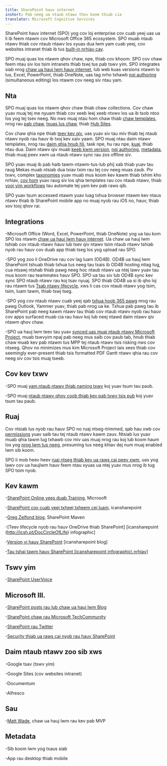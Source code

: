 ```yaml
---
title: SharePoint hauv internet
inshort: Pab neeg ua ntaub ntawv thov koom thiab cia
translator: Microsoft Cognitive Services
---
```



SharePoint hauv internet (SPO) yog cov loj enterprise cov cuab yeej uas ua li ib feem ntawm cov Microsoft Office 365 ecosystem. SPO muab ntaub ntawv thiab cov ntaub ntawv los xyuas dua lwm yam cuab yeej, cov websites intranet thiab ib tus [built-in nrhiav cav](http://icsh.pt/HowToSPSearch).

SPO muaj quas los ntawm qhov chaw, npe, thiab cov khoom. SPO cov chaw feem ntau siv los tsim intranets thiab tswj tus pab tswv yim. SPO integrates siab nrog [chaw ua hauj lwm hauv internet](https://technet.microsoft.com/en-us/library/word-online-service-description.aspx), lub web kuas versions ntawm lo lus, Excel, PowerPoint, thiab OneNote, uas tag nrho txhawb [nqi authoring](http://icsh.pt/CoAuthoring) (simultaneous editing) los ntawm cov neeg siv ntau yam.

Nta
---------

SPO muaj quas los ntawm qhov chaw thiab chaw collections. Cov chaw yuav muaj tej me nyuam thiab cov xeeb leej xeeb ntxwv los ua ib tsob ntoo los yog tej tsev neeg. No nws muaj ntau hom chaw thiab [chaw templates](https://support.office.com/en-us/article/Using-templates-to-create-different-kinds-of-SharePoint-sites-449eccec-ff99-4cf3-b62e-dcfee37e8da4), nrog rau [pab chaw](https://support.office.com/en-us/article/what-is-a-sharepoint-team-site-75545757-36c3-46a7-beed-0aaa74f0401e), [txuas lus chaw](https://support.office.com/en-us/article/what-is-a-sharepoint-communication-site-94a33429-e580-45c3-a090-5512a8070732), thiab [Hub Sites](https://docs.microsoft.com/en-us/sharepoint/dev/features/hub-site/hub-site-overview).

Cov chaw qhia npe thiab [teev kev qiv](http://icsh.pt/SPDocLibs), uas yuav siv tau miv thiab tej ntaub ntawv nyob rau hauv ib txoj kev xaiv yaam. SPO muaj ntau daim ntawv templates, nrog rau [daim qhia hnub hli](https//icsh.pt/SPCalendars), task npe, hu rau npe, [kuaj](http://icsh.pt/SPSurveyIntro), thiab ntau dua. Daim ntawv qiv muab [keeb kwm version](http://icsh.pt/VersionHistory), [nqi authoring](http://icsh.pt/CoAuthoring), [metadata](http://icsh.pt/MetadataGuide), thiab muaj peev xwm ua ntaub ntawv sync rau zos offline siv.

SPO yuav muaj ib pab haib tawm-ntawm-tus-lub phij xab thiab yuav tau raug Mekas muab ntsiab dua txiav txim rau tej cov neeg muas zaub. Piv txwv, complex [taxonomies](http://sharepointmaven.com/2-ways-to-design-sharepoint-taxonomy-for-an-organization/) yuav muab mus koom kev kawm thiab txhim kho nrhiav, [cov hom](https://technet.microsoft.com/en-us/library/cc262735.aspx) yuav raug siv los qhia templates rau cov ntaub ntawv, thiab [yooj yim workflows](http://sharepointmaven.com/4-things-to-do-before-creating-a-workflow-in-sharepoint-and-office-365/) tau automate tej yam kev pab raws qib.

SPO yuav tsum accessed ntawm yuav luag txhua browser ntawm kev ntaus ntawv thiab ib SharePoint mobile app no muaj nyob rau iOS no, hauv, thiab xov tooj qhov rai.

Integrations
---------

-Microsoft Office (Word, Excel, PowerPoint, thiab OneNote) yog ua tau kom SPO los ntawm [chaw ua hauj lwm hauv internet](https://technet.microsoft.com/en-us/library/word-online-service-description.aspx). Ua chaw ua hauj lwm tshiab cov ntaub ntawv hauv lub tsev qiv ntawv tsim ntaub ntawv tshiab nyob rau hauv cov duab app thiab tseg los yog upload rau SPO.

-SPO yog zoo li OneDrive rau cov lag luam (OD4B). OD4B ua hauj lwm SharePoint tshuab thiab txhua tus neeg tau txais ib OD4B hosting ntiag tug, cua ntsawj ntshab thiab pawg neeg hoc ntaub ntawv ua ntej lawv yuav tau mus koom rau teammates hauv SPO. SPO ua tau siv lub OD4B sync kev sync SPO ntaub ntawv rau koj tsav nyuaj. SPO thiab OD4B ua si ib qho loj rau ntawm tus [Tsab ntawv lifecycle](http://icsh.pt/DocCircleOfLife), xws li cas cov ntaub ntawv yog tsim, tsim, luam tawm, thiab tswj tseg.

-SPO yog cov ntaub ntawv cuab yeej qab [txhua hoob 365 pawg](http://icsh.pt/O365groups) nrog rau pawg Outlook, Yammer yuav, thiab pab nrog ua ke. Txhua pab pawg tau ib SharePoint pab neeg kawm ntawv tau thiab cov ntaub ntawv nyob rau hauv cov apps surfaced muab cia rau hauv koj lub neej ntawd daim ntawv qiv ntawm qhov chaw.

-SPO ua hauj lwm teev tau yuav [synced uas muaj ntaub ntawv Microsoft Project](http://icsh.pt/MPPtoSharePoint), muab tswvyim npaj pab neeg mus saib cov paub tab, hnub thiab chaw muab kev pab ntawm tus MPP tej ntaub ntawv tsis risking nws cov ntseeg. Qhov no minimizes mus kim Microsoft Project lais xees thiab cov seemingly ever-present thiab tsis formatted PDF Gantt ntawv qhia rau cov neeg siv cov tsis muaj tseeb.

Cov kev txwv
---------

-SPO muaj [yam ntaub ntawv thiab naming txwv](http://icsh.pt/SPFileTypeLimits) koj yuav tsum tau paub.

-SPO muaj [ntaub ntawv qhov coob thiab kev pab txwv tsis pub](http://icsh.pt/SPUseLimits) koj yuav tsum tau paub.

Ruaj
---------

Cov ntsiab lus nyob rau hauv SPO no ruaj ntseg-trimmed, qab hau xwb cov [permissions](http://icsh.pt/PermissionsInSP) yuav saib tau tej ntaub ntawv kawm zauv. Ntsiab lus yuav muab qhia tawm lug txhawb cov miv uas muaj nrog rau koj lub koom haum los yog [nrog lwm tus neeg](http://icsh.pt/ExternalSharing), presuming tus neeg khiav dej num muaj enabled lwm sib koom.

SPO li mob heev heev [ruaj ntseg thiab kev ua raws cai peev xwm](https://blogs.technet.microsoft.com/wbaer/2017/03/13/security-and-compliance-in-sharepoint-online-and-onedrive-for-business/), uas yog lawv cov ua haujlwm hauv feem ntau xyuas ua ntej yuav mus nrog ib tug SPO tsim nyob.

Kev kawm
---------

-[SharePoint Online yees duab Training](https://support.office.com/en-us/article/SharePoint-Online-video-training-cb8ef501-84db-4427-ac77-ec2009fb8e23?ui=en-US&rs=en-US&ad=US), Microsoft

-[SharePoint cov cuab yeej txheej txheem cej luam](http://icansharepoint.com/tools), icansharepoint

-[Greg Zelfond blog](http://sharepointmaven.com/blog-sharepoint-best-practices/), SharePoint Maven

-[Teev lifecycle nyob rau hauv OneDrive thiab SharePoint] \[icansharepoint (http://icsh.pt/DocCircleOfLife)
    infographic\]

-[Version yi hauv SharePoint](http://icsh.pt/VersionHistory)
    \[icansharepoint blog\]

-[Tau tshaj tawm hauv SharePoint
    \[icansharepoint infographic\ nrhiav](http://icsh.pt/HowToSPSearch)]

Tswv yim
---------

-[SharePoint UserVoice](https://sharepoint.uservoice.com/)

Microsoft III.
---------

-[SharePoint posts rau lub chaw ua hauj lwm Blog](https://blogs.office.com/en-us/sharepoint/)

-[SharePoint chaw rau Microsoft TechCommunity](https://techcommunity.microsoft.com/t5/SharePoint/bd-p/SharePoint_General)

-[SharePoint rau Twitter](https://twitter.com/sharepoint)

-[Security thiab ua raws cai nyob rau hauv SharePoint](https://blogs.technet.microsoft.com/wbaer/2017/03/13/security-and-compliance-in-sharepoint-online-and-onedrive-for-business/)


Daim ntaub ntawv zoo sib xws
--------------------

-Google tsav (tswv yim)

-Google Sites (cov websites intranet)

-Documentum

-Alfresco

Sau
---------

-[Matt Wade](https://www.linkedin.com/in/thatmattwade/), chaw ua hauj lwm rau kev pab MVP

Metadata
--------

-Sib koom lwm yog txaus siab

-App rau desktop thiab mobile


